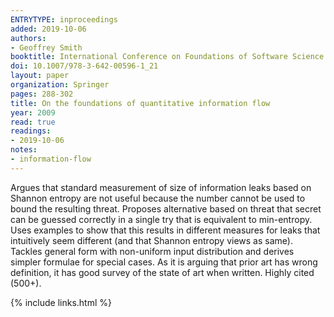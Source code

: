 ```yaml
---
ENTRYTYPE: inproceedings
added: 2019-10-06
authors:
- Geoffrey Smith
booktitle: International Conference on Foundations of Software Science and Computational Structures
doi: 10.1007/978-3-642-00596-1_21
layout: paper
organization: Springer
pages: 288-302
title: On the foundations of quantitative information flow
year: 2009
read: true
readings:
- 2019-10-06
notes:
- information-flow
---
```


Argues that standard measurement of size of information leaks based on Shannon entropy are not useful because the number cannot be used to bound the resulting threat.  Proposes alternative based on threat that secret can be guessed correctly in a single try that is equivalent to min-entropy.  Uses examples to show that this results in different measures for leaks that intuitively seem different (and that Shannon entropy views as same).  Tackles general form with non-uniform input distribution and derives simpler formulae for special cases.  As it is arguing that prior art has wrong definition, it has good survey of the state of art when written.  Highly cited (500+).

{% include links.html %}
